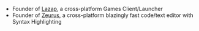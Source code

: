- Founder of [Lazap](https://github.com/DashCruft-Nation/lazap), a cross-platform Games Client/Launcher
- Founder of [Zeurus](https://github.com/DashCruft/Zeurus), a cross-platform blazingly fast code/text editor with Syntax Highlighting 
